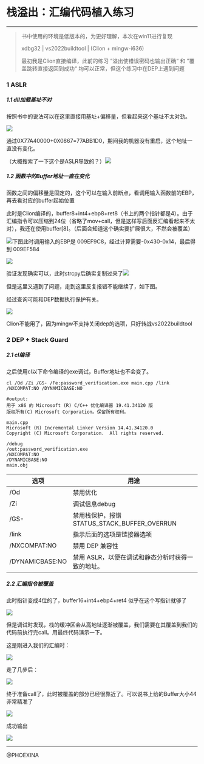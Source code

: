 # 栈溢出：汇编代码植入练习

---

> 书中使用的环境是低版本的，为更好理解，本次在win11进行复现
> 
> xdbg32 | vs2022buildtool | (Clion + mingw-i636)
> 
> 最初我是Clion直接编译，此前的练习 ”溢出使错误密码也输出正确“ 和 ”覆盖跳转直接返回到成功“ 均可以正常，但这个练习中在DEP上遇到问题

### 1 ASLR

##### 1.1 dll加载基址不对

按照书中的说法可以在这里直接用基址+偏移量，但看起来这个基址不太对劲。

![](..\images\2024-09-29-10-44-54-image.png)

通过0X77A40000+0X0867=77ABB1D0，期间我的机器没有重启，这个地址一直没有变化。

（大概搜索了一下这个是ASLR导致的？）![](..\images\2024-09-29-10-43-29-image.png)

##### 1.2 函数中的Buffer地址一直在变化

函数之间的偏移量是固定的，这个可以在输入前断点，看调用输入函数前的EBP，再去看对应的buffer起始位置

此时是Clion编译的，buffer8+int4+ebp8+ret8（书上的两个指针都是4）。由于汇编指令可以压缩到24位（省略了mov+call，但是这样写后面反汇编看起来不太对），我还在使用buffer[8]。（后面会知道这个确实要扩展很大，不然会被覆盖）

![](..\images\2024-09-29-11-17-44-image.png)下图此时调用输入的EBP是 009EF9C8，经过计算需要-0x430-0x14，最后得到 009EF584

![](..\images\2024-09-29-11-02-06-image.png)

验证发现确实可以，此时strcpy后确实复制过来了![](..\images\2024-09-29-11-03-52-image.png)

但是这里又遇到了问题，走到这里反复报错不能继续了，如下图。

经过查询可能和DEP数据执行保护有关。

![](..\images\2024-09-29-11-07-29-image.png)

Clion不能用了，因为mingw不支持关闭dep的选项，只好转战vs2022buildtool

### 2 DEP + Stack Guard

##### 2.1 cl编译

之后使用cl以下命令编译的exe调试，Buffer地址也不会变了。

```shell
cl /Od /Zi /GS- /Fe:password_verification.exe main.cpp /link /NXCOMPAT:NO /DYNAMICBASE:NO

#output:
用于 x86 的 Microsoft (R) C/C++ 优化编译器 19.41.34120 版
版权所有(C) Microsoft Corporation。保留所有权利。

main.cpp
Microsoft (R) Incremental Linker Version 14.41.34120.0
Copyright (C) Microsoft Corporation.  All rights reserved.

/debug
/out:password_verification.exe
/NXCOMPAT:NO
/DYNAMICBASE:NO
main.obj
```

| 选项              | 用途                                  |
| --------------- | ----------------------------------- |
| /Od             | 禁用优化                                |
| /Zi             | 调试信息debug                           |
| /GS-            | 禁用栈保护，报错STATUS_STACK_BUFFER_OVERRUN |
| /link           | 指示后面的选项是链接器选项                       |
| /NXCOMPAT:NO    | 禁用 DEP 兼容性                          |
| /DYNAMICBASE:NO | 禁用 ASLR，以便在调试和静态分析时获得一致的地址。         |

##### 2.2 汇编指令被覆盖

此时指针变成4位的了，buffer16+int4+ebp4+ret4 似乎在这个写指针就够了

![](..\images\2024-09-29-11-34-02-image.png)

但是调试时发现，栈的缓冲区会从高地址逐渐被覆盖，我们需要在其覆盖到我们的代码前执行完call。用最终代码演示一下。

这是刚进入我们的汇编时：

![](..\images\2024-09-29-11-37-26-image.png)

走了几步后：

![](..\images\2024-09-29-11-39-02-image.png)

终于准备call了，此时被覆盖的部分已经很靠近了。可以说书上给的Buffer大小44非常精准了

![](..\images\2024-09-29-11-39-39-image.png)

成功输出

![](..\images\2024-09-29-11-41-01-image.png)

---

@PHOEXINA
